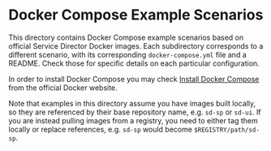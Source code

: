 # Docker Compose Example Scenarios

This directory contains Docker Compose example scenarios based on official Service Director Docker images. Each subdirectory corresponds to a different scenario, with its corresponding `docker-compose.yml` file and a README. Check those for specific details on each particular configuration.

In order to install Docker Compose you may check [Install Docker Compose](https://docs.docker.com/compose/install) from the official Docker website.

Note that examples in this directory assume you have images built locally, so they are referenced by their base repository name, e.g. `sd-sp` or `sd-ui`. If you are instead pulling images from a registry, you need to either tag them locally or replace references, e.g. `sd-sp` would become `$REGISTRY/path/sd-sp`.